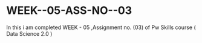 # WEEK--05-ASS-NO--03
In this i am completed WEEK - 05 ,Assignment no. (03) of Pw Skills course ( Data Science 2.0 )
